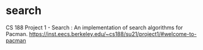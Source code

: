 # search
CS 188 Project 1 - Search : An implementation of search algorithms for Pacman.
https://inst.eecs.berkeley.edu/~cs188/su21/project1/#welcome-to-pacman
